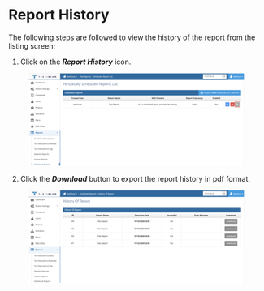 # Report History

The following steps are followed to view the history of the report from the listing screen;

1. Click on the _**Report History**_ icon.

<figure><img src="../../.gitbook/assets/Screenshot 2025-03-06 at 22.14.55.png" alt=""><figcaption></figcaption></figure>

2. Click the _**Download**_ button to export the report history in pdf format.

<figure><img src="../../.gitbook/assets/Screenshot 2025-03-06 at 22.16.11.png" alt=""><figcaption></figcaption></figure>

